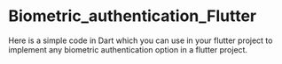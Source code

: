 # Biometric_authentication_Flutter
Here is a simple code in Dart which you can use in your flutter project to implement any biometric authentication option in a flutter project.
